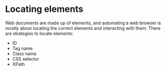 # Locating elements
Web documents are made up of elements, and automating a web browser is mostly about locating the correct elements and interacting with them. There are strategies to locate elements:

* ID
* Tag name
* Class name
* CSS selector
* XPath
